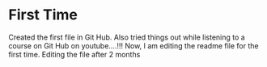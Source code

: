# First Time

Created the first file in Git Hub. Also tried things out while listening to a course on Git Hub on youtube....!!!
Now, I am editing the readme file for the first time.
Editing the file after 2 months
